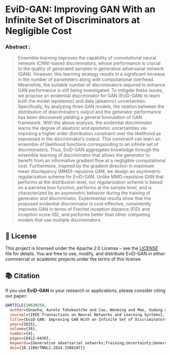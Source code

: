 # EviD-GAN: Improving GAN With an Infinite Set of Discriminators at Negligible Cost

### Abstract :

>Ensemble learning improves the capability of convolutional neural network (CNN)-based discriminators, whose performance is crucial to the quality of generated samples in generative adversarial network (GAN). However, this learning strategy results in a significant increase in the number of parameters along with computational overhead. Meanwhile, the suitable number of discriminators required to enhance GAN performance is still being investigated. To mitigate these issues, we propose an evidential discriminator for GAN (EviD-GAN) to learn both the model (epistemic) and data (aleatoric) uncertainties. Specifically, by analyzing three GAN models, the relation between the distribution of discriminator’s output and the generator performance has been discovered yielding a general formulation of GAN framework. With the above analysis, the evidential discriminator learns the degree of aleatoric and epistemic uncertainties via imposing a higher order distribution constraint over the likelihood as expressed in the discriminator’s output. This constraint can learn an ensemble of likelihood functions corresponding to an infinite set of discriminators. Thus, EviD-GAN aggregates knowledge through the ensemble learning of discriminator that allows the generator to benefit from an informative gradient flow at a negligible computational cost. Furthermore, inspired by the gradient direction in maximum mean discrepancy (MMD)-repulsive GAN, we design an asymmetric regularization scheme for EviD-GAN. Unlike MMD-repulsive GAN that performs at the distribution level, our regularization scheme is based on a pairwise loss function, performs at the sample level, and is characterized by an asymmetric behavior during the training of generator and discriminator. Experimental results show that the proposed evidential discriminator is cost-effective, consistently improves GAN in terms of Frechet inception distance (FID) and inception score (IS), and performs better than other competing models that use multiple discriminators.

## 📜  License

This project is licensed under the Apache 2.0 License – see the [LICENSE](LICENSE) file for details. You are free to use, modify, and distribute EviD-GAN in either commercial or academic projects under the terms of this license.

## 📚 Citation

If you use **EviD-GAN** in your research or applications, please consider citing our paper:

```bibtex
@ARTICLE{10639254,
  author={Gnanha, Aurele Tohokantche and Cao, Wenming and Mao, Xudong and Wu, Si and Wong, Hau-San and Li, Qing},
  journal={IEEE Transactions on Neural Networks and Learning Systems}, 
  title={EviD-GAN: Improving GAN With an Infinite Set of Discriminators at Negligible Cost}, 
  year={2025},
  volume={36},
  number={4},
  pages={6422-6436},
  keywords={Generative adversarial networks;Training;Uncertainty;Generators;Computational modeling;Data models;Ensemble learning;Deep learning;evidential learning;generative adversarial networks (GANs);generative modeling},
  doi={10.1109/TNNLS.2024.3388197}}
```
